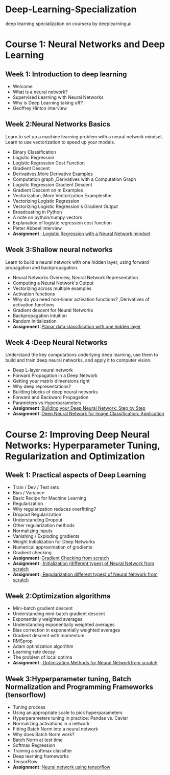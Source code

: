 # Deep-Learning-Specialization
deep learning specialization on  coursera by deeplearning.ai

# Course 1: Neural Networks and Deep Learning

## Week 1: Introduction to deep learning

- Welcome
- What is a neural network?
- Supervised Learning with Neural Networks
- Why is Deep Learning taking off?
- Geoffrey Hinton interview

## Week 2:Neural Networks Basics
Learn to set up a machine learning problem with a neural network mindset. Learn to use vectorization to speed up your models.

- Binary Classification
- Logistic Regression
- Logistic Regression Cost Function
- Gradient Descent
- Derivatives,More Derivative Examples
- Computation graph ,Derivatives with a Computation Graph
- Logistic Regression Gradient Descent
- Gradient Descent on m Examples
- Vectorization, More Vectorization Examples6m
- Vectorizing Logistic Regression
- Vectorizing Logistic Regression's Gradient Output
- Broadcasting in Python
- A note on python/numpy vectors
- Explanation of logistic regression cost function 
- Pieter Abbeel interview
- <b>Assignment </b> :<a href="https://github.com/richakbee/Deep-Learning-Specialization/blob/main/1.%20Neural%20Networks%20and%20Deep%20Learning/w2-Logisitc%20Regression%20as%20Neural%20Network/Logistic_Regression_with_a_Neural_Network_mindset_v6a.ipynb"> Logistic Regression with a Neural Network mindset</a>

## Week 3:Shallow neural networks
Learn to build a neural network with one hidden layer, using forward propagation and backpropagation.

- Neural Networks Overview, Neural Network Representation
- Computing a Neural Network's Output
- Vectorizing across multiple examples
- Activation functions
- Why do you need non-linear activation functions? ,Derivatives of activation functions
- Gradient descent for Neural Networks
- Backpropagation intuition
- Random Initialization
- <b>Assignment </b> :<a href="https://github.com/richakbee/Deep-Learning-Specialization/blob/main/1.%20Neural%20Networks%20and%20Deep%20Learning/w3-Planar%20data%20classfication%20with%20one%20hidden%20layer/Planar_data_classification_with_onehidden_layer_v6c.ipynb">Planar data classification with one hidden layer</a>

## Week 4 :Deep Neural Networks
Understand the key computations underlying deep learning, use them to build and train deep neural networks, and apply it to computer vision.

- Deep L-layer neural network
- Forward Propagation in a Deep Network
- Getting your matrix dimensions right
- Why deep representations?
- Building blocks of deep neural networks
- Forward and Backward Propagation
- Parameters vs Hyperparameters
- <b>Assignment </b> :<a href="https://github.com/richakbee/Deep-Learning-Specialization/blob/main/1.%20Neural%20Networks%20and%20Deep%20Learning/w4-Build%20your%20Deep%20Neural%20Network%20step%20by%20step/Building_your_Deep_Neural_Network_Step_by_Step_v8a.ipynb">Building your Deep Neural Network: Step by Step</a>
- <b>Assignment </b> :<a href="https://github.com/richakbee/Deep-Learning-Specialization/blob/main/1.%20Neural%20Networks%20and%20Deep%20Learning/w4-Deep%20NN%20application%20(Image%20Classification)/Deep%2BNeural%2BNetwork%2B-%2BApplication%2Bv8.ipynb">Deep Neural Network for Image Classification: Application</a>

# Course 2: Improving Deep Neural Networks: Hyperparameter Tuning, Regularization and Optimization

## Week 1: Practical aspects of Deep Learning

- Train / Dev / Test sets
- Bias / Variance
- Basic Recipe for Machine Learning
- Regularization
- Why regularization reduces overfitting?
- Dropout Regularization
- Understanding Dropout
- Other regularization methods
- Normalizing inputs
- Vanishing / Exploding gradients
- Weight Initialization for Deep Networks
- Numerical approximation of gradients
- Gradient checking
- <b>Assignment </b> :<a href="https://github.com/richakbee/Deep-Learning-Specialization/blob/main/2.%20Improving%20deep%20Neural%20Networks(Hyperparameter%20tuning%2CRegularization%20and%20Optimization)/w1Gradient%20Checking/Gradient%2BChecking%2Bv1.ipynb">Gradient Checking  from scratch </a>
- <b>Assignment </b> :<a href="https://github.com/richakbee/Deep-Learning-Specialization/blob/main/2.%20Improving%20deep%20Neural%20Networks(Hyperparameter%20tuning%2CRegularization%20and%20Optimization)/w1-Initialization/Initialization.ipynb"> Initialization (different types) of Neural Network from scratch </a>
- <b>Assignment </b> :<a href="https://github.com/richakbee/Deep-Learning-Specialization/blob/main/2.%20Improving%20deep%20Neural%20Networks(Hyperparameter%20tuning%2CRegularization%20and%20Optimization)/w1-Regularization/Regularization_v2a.ipynb"> 
Regularization different types) of Neural Network from scratch</a>

## Week 2:Optimization algorithms

- Mini-batch gradient descent
- Understanding mini-batch gradient descent
- Exponentially weighted averages
- Understanding exponentially weighted averages
- Bias correction in exponentially weighted averages
- Gradient descent with momentum
- RMSprop
- Adam optimization algorithm
- Learning rate decay
- The problem of local optima
- <b>Assignment </b> :<a href="https://github.com/richakbee/Deep-Learning-Specialization/blob/main/2.%20Improving%20deep%20Neural%20Networks(Hyperparameter%20tuning%2CRegularization%20and%20Optimization)/w2-Optimization/Optimization_methods_v1b.ipynb"> 
Optimization Methods for Neural Networkfrom scratch</a>

## Week 3:Hyperparameter tuning, Batch Normalization and Programming Frameworks (tensorflow)

- Tuning process
- Using an appropriate scale to pick hyperparameters
- Hyperparameters tuning in practice: Pandas vs. Caviar
- Normalizing activations in a network
- Fitting Batch Norm into a neural network
- Why does Batch Norm work?
- Batch Norm at test time
- Softmax Regression
- Training a softmax classifier
- Deep learning frameworks
- TensorFlow
- <b>Assignment </b> :<a href="https://github.com/richakbee/Deep-Learning-Specialization/blob/main/2.%20Improving%20deep%20Neural%20Networks(Hyperparameter%20tuning%2CRegularization%20and%20Optimization)/w3-Batchnormalization%20and%20Tensorflow/TensorFlow_Tutorial_v3b.ipynb">Neural network using tensorflow</a>
